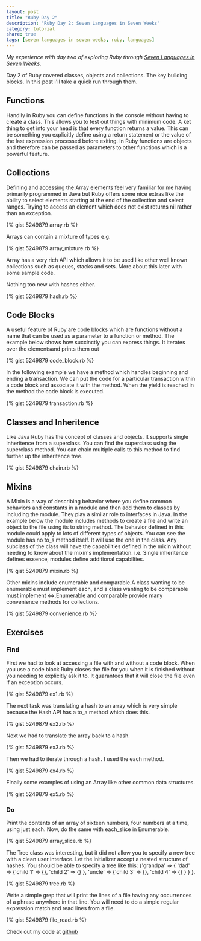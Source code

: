 ```yaml
---
layout: post
title: "Ruby Day 2"
description: "Ruby Day 2: Seven Languages in Seven Weeks"
category: tutorial
share: true
tags: [seven languages in seven weeks, ruby, languages]
---
```


*My experience with day two of exploring Ruby through <a href="http://pragprog.com/book/btlang/seven-languages-in-seven-weeks" target="_blank">Seven Languages in Seven Weeks</a>.*

Day 2 of Ruby covered classes, objects and collections. The key building blocks. In this post I'll take a quick run through them.

## Functions

Handily in Ruby you can define functions in the console without having to create a class. This allows you to test out things with minimum code. A ket thing to get into your head is that every function returns a value. This  can be something you explicitly define using a return statement or the value of the last expression processed before exiting. In Ruby functions are objects and therefore can be passed as parameters to other functions which is a powerful feature.

## Collections

Defining and accessing the Array elements feel very familiar for me having primarily programmed in Java but Ruby offers some nice extras like the ability to select elements starting at the end of the collection and select ranges. Trying to access an element which does not exist returns nil rather than an exception.

{% gist 5249879 array.rb %}

Arrays can contain a mixture of types e.g.

{% gist 5249879 array_mixture.rb %}

Array has a very rich API which allows it to be used like other well known collections such as queues, stacks and sets. More about this later with some sample code.

Nothing too new with hashes either.

{% gist 5249879 hash.rb %}

## Code Blocks

A useful feature of Ruby are code blocks which are functions without a name that can be used as a parameter to a function or method. The example below shows how succinctly you can express things. It iterates over the elementsand prints them out

{% gist 5249879 code_block.rb %}

In the following example we have a method which handles beginning and ending a transaction. We can put the code for a particular transaction within a code block and associate it with the method. When the yield is reached in the method the code block is executed.

{% gist 5249879 transaction.rb %}

## Classes and Inheritence

Like Java Ruby has the concept of classes and objects. It supports single inheritence from a superclass. You can find the superclass using the superclass method. You can chain multiple calls to this method to find further up the inheritence tree.

{% gist 5249879 chain.rb %}

## Mixins
 
A Mixin is a way of describing behavior where you define common behaviors and constants in a module and then add them to classes by including the module. They play a similar role to interfaces in Java.
In the example below the module includes methods to create a file and write an object to the file using its to string method. The behavior defined in this module could apply to lots of different types of objects. You can see the module has no to_s method itself. It will use the one in the class. Any subclass of the class will have the capabilities defined in the mixin without needing to know about the mixin's implementation.
i.e. Single inheritence defines essence, modules define additional capabilties.

{% gist 5249879 mixin.rb %}

Other mixins include enumerable and comparable.A class wanting to be enumerable must implement each, and a class wanting to be comparable must implement <=>.Enumerable and comparable provide many convenience methods for collections.

{% gist 5249879 convenience.rb %}

## Exercises


### Find

First we had to look at accessing a file with and without a code block. When you use a code block Ruby closes the file for you when it is finished without you needing to explicitly ask it to. It guarantees that it will close the file even if an exception occurs.

{% gist 5249879 ex1.rb %}

The next task was translating a hash to an array which is very simple because the Hash API has a to_a method which does this.
 
{% gist 5249879 ex2.rb %}

Next we had to translate the array back to a hash.

{% gist 5249879 ex3.rb %}

Then we had to iterate through a hash. I used the each method. 

{% gist 5249879 ex4.rb %}

Finally some examples of using an Array like other common data structures.

{% gist 5249879 ex5.rb %}

### Do

Print the contents of an array of sixteen numbers, four numbers at a time, using just each. Now, do the same with each_slice in Enumerable.

{% gist 5249879 array_slice.rb %}

The Tree class was interesting, but it did not allow you to specify a new tree with a clean user interface. Let the initializer accept a nested structure of hashes. You should be able to specify a tree like this: {'grandpa' =&gt; { 'dad' =&gt; {'child 1' =&gt; {}, 'child 2' =&gt; {} }, 'uncle' =&gt; {'child 3' =&gt; {}, 'child 4' =&gt; {} } } }.

{% gist 5249879 tree.rb %}

Write a simple grep that will print the lines of a file having any occurrences of a phrase anywhere in that line. You will need to do a simple regular expression match and read lines from a file. 

{% gist 5249879 file_read.rb %}

Check out my code at <a href="https://github.com/heatherjc07/seven_languages_in_seven_days/tree/master/Ruby/Day2" target="_blank">github</a>